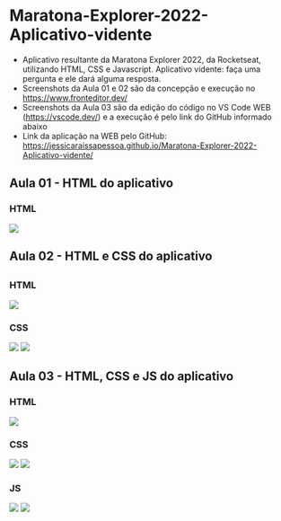 # Maratona-Explorer-2022-Aplicativo-vidente

- Aplicativo resultante da Maratona Explorer 2022, da Rocketseat, utilizando HTML, CSS e Javascript. Aplicativo vidente: faça uma pergunta e ele dará alguma resposta. 
- Screenshots da Aula 01 e 02 são da concepção e execução no https://www.fronteditor.dev/
- Screenshots da Aula 03 são da edição do código no VS Code WEB (https://vscode.dev/) e a execução é pelo link do GitHub informado abaixo
- Link da aplicação na WEB pelo GitHub: https://jessicaraissapessoa.github.io/Maratona-Explorer-2022-Aplicativo-vidente/

##



## Aula 01 - HTML do aplicativo
  
### HTML
  <img src="https://user-images.githubusercontent.com/103599234/172263313-92f53279-3009-4ba1-b218-08c80f5b3864.png"/>

##



## Aula 02 - HTML e CSS do aplicativo

##

### HTML
  <img src="https://user-images.githubusercontent.com/103599234/173204030-ef9cc1c7-41c9-4f65-ba3d-74da5a3c9f0d.png"/>
  <br>
  
### CSS
  <img src="https://user-images.githubusercontent.com/103599234/173204276-cb7e1c85-2cbe-4cea-b36e-0569766986d5.png"/>
  <img src="https://user-images.githubusercontent.com/103599234/173204280-2a6e020a-e602-4093-831c-338dc9c65bca.png"/>
  
##



## Aula 03 - HTML, CSS e JS do aplicativo
  
### HTML
  <img src="https://user-images.githubusercontent.com/103599234/173239722-bdfb8a82-fbc8-4078-b63f-3968d632cb61.png"/>
  <br>
  
### CSS
  <img src="https://user-images.githubusercontent.com/103599234/173239784-7932876d-5a3a-4dbb-941e-c7bf951ca88f.png"/>
  <img src="https://user-images.githubusercontent.com/103599234/173239819-82f7b418-40e1-4edf-acb4-e3ad42ad3d16.png"/>
  <br>

### JS
  <img src="https://user-images.githubusercontent.com/103599234/173239849-3b72d287-382a-4f21-8646-6a11f360d8b4.png"/>
  <img src="https://user-images.githubusercontent.com/103599234/173239884-3a76576b-6a7d-41f1-9f3c-94a6a309cc5b.png"/>
  
  
